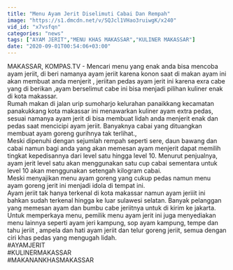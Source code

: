 ```yaml
---
title: "Menu Ayam Jerit Diselimuti Cabai Dan Rempah"
image: "https://s1.dmcdn.net/v/SQJcl1VHao3ruiwgK/x240"
vid_id: "x7vsfqn"
categories: "news"
tags: ["AYAM JERIT","MENU KHAS MAKASSAR","KULINER MAKASSAR"]
date: "2020-09-01T00:54:06+03:00"
---
```

MAKASSAR, KOMPAS.TV - Mencari menu yang enak anda bisa mencoba ayam jeriit, di beri namanya ayam jeriit karena konon saat di makan ayam ini akan membuat anda menjerit , jeriitan pedas ayam jerit ini karena exra cabe yang di berikan ,ayam berselimut cabe ini bisa menjadi pilihan kuliner enak di kota makassar.   <br>Rumah makan di jalan urip sumoharjo kelurahan panaikkang kecamatan panakukkang kota makassar ini menawarkan kuliner ayam extra pedas, sesuai namanya ayam jerit di bisa membuat lidah anda menjerit enak dan pedas saat mencicipi ayam jeriit. Banyaknya cabai yang dituangkan membuat ayam goreng gurihnya tak terlihat.,   <br>Meski dipenuhi dengan sejumlah rempah seperti sere, daun bawang dan cabai namun bagi anda yang akan memesan ayam menjerit dapat memilih tingkat kepedisannya dari level satu hingga level 10. Menurut penjualnya, ayam jerit level satu akan menggunakan satu cup cabai sementara untuk level 10 akan menggunakan setengah kilogram cabai.   <br>Meski menyajikan menu ayam goreng yang cukup pedas namun menu ayam goreng jerit ini menjadi idola di tempat ini.   <br>Ayam jeriit tak hanya terkenal di kota makassar namun ayam jeriiit ini bahkan sudah terkenal hingga ke luar sulawesi selatan. Banyak pelanggan yang memesan ayam dan bumbu cabe jeriitnya untuk di kirim ke jakarta.   <br>Untuk memperkaya menu, pemilik menu ayam jerit ini juga menyediakan menu lainnya seperti ayam jeri kampung, sop ayam kampung, tempe dan tahu jeriit , ampela dan hati ayam jeriit dan telur goreng jeriit, semua dengan ciri khas pedas yang mengugah lidah.   <br>#AYAMJERIT   <br>#KULINERMAKASSAR   <br>#MAKANANKHASMAKASSAR   <br>
